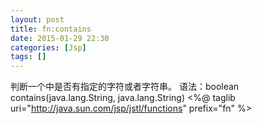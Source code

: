 ```yaml
---
layout: post
title: fn:contains
date: 2015-01-29 22:30
categories: [Jsp]
tags: []
---
```

判断一个中是否有指定的字符或者字符串。
语法：boolean contains(java.lang.String, java.lang.String)
<%@ taglib uri="http://java.sun.com/jsp/jstl/functions" prefix="fn" %>
